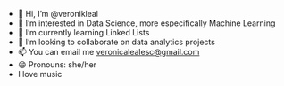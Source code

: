 - 👋 Hi, I’m @veronikleal
- 👀 I’m interested in Data Science, more especifically Machine Learning
- 🌱 I’m currently learning Linked Lists
- 💞️ I’m looking to collaborate on data analytics projects
- 📫 You can email me veronicalealesc@gmail.com
- 😄 Pronouns: she/her
- I love music

<!---
veronikleal/veronikleal is a ✨ special ✨ repository because its `README.md` (this file) appears on your GitHub profile.
You can click the Preview link to take a look at your changes.
--->
